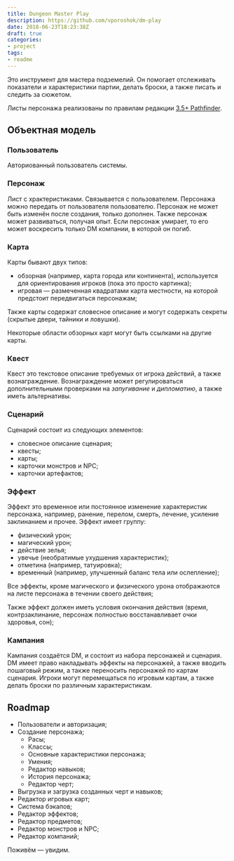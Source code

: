 ```yaml
---
title: Dungeon Master Play
description: https://github.com/vporoshok/dm-play
date: 2018-06-23T18:23:38Z
draft: true
categories:
- project
tags:
- readme
---
```


Это инструмент для мастера подземелий. Он помогает отслеживать показатели и характеристики партии, делать броски, а также писать и следить за сюжетом.

Листы персонажа реализованы по правилам редакции [3.5+ Pathfinder](http://paizo.com/pathfinder).

## Объектная модель

### Пользователь

Авториованный пользователь системы.

### Персонаж

Лист с храктеристиками. Связывается с пользователем. Персонажа можно передать от пользователя пользователю. Персонаж не может быть изменён после создания, только дополнен. Также персонаж может развиваться, получая опыт. Если персонаж умирает, то его может воскресить только DM компании, в которой он погиб.

### Карта

Карты бывают двух типов:
* обзорная (например, карта города или континента), используется для ориентирования игроков (пока это просто картинка);
* игровая — размеченная квадратами карта местности, на которой предстоит передвигаться персонажам;

Также карты содержат словесное описание и могут содержать секреты (скрытые двери, тайники и ловушки).

Некоторые области обзорных карт могут быть ссылками на другие карты.

### Квест

Квест это текстовое описание требуемых от игрока действий, а также вознаграждение. Вознаграждение может регулироваться дополнительными проверками на _запугивание_ и _дипломатию_, а также иметь альтернативы.

### Сценарий

Сценарий состоит из следующих элементов:
* словесное описание сценария;
* квесты;
* карты;
* карточки монстров и NPC;
* карточки артефактов;

### Эффект

Эффект это временное или постоянное изменение характеристик персонажа, например, ранение, перелом, смерть, лечение, усиление заклинанием и прочее. Эффект имеет группу:
* физический урон;
* магический урон;
* действие зелья;
* увечье (необратимые ухудшения характеристик);
* отметина (например, татуировка);
* временный (например, улучшенный баланс тела или ослепление);

Все эффекты, кроме магического и физического урона отображаются на листе персонажа в течении своего действия;

Также эффект должен иметь условия окончания действия (время, контрзаклинание, персонаж полностью восстанавливает очки здоровья, сон);

### Кампания

Кампания создаётся DM, и состоит из набора персонажей и сценария. DM имеет право накладывать эффекты на персонажей, а также вводить пошаговый режим, а также переносить персонажей по картам сценария. Игроки могут перемещаться по игровым картам, а также делать броски по различным характеристикам.

## Roadmap

* Пользователи и авторизация;
* Создание персонажа;
  * Расы;
  * Классы;
  * Основные характеристики персонажа;
  * Умения;
  * Редактор навыков;
  * История персонажа;
  * Редактор черт;
* Выгрузка и загрузка созданных черт и навыков;
* Редактор игровых карт;
* Система бэкапов;
* Редактор эффектов;
* Редактор предметов;
* Редактор монстров и NPC;
* Редактор компаний;

Поживём — увидим.
